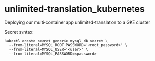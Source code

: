# unlimited-translation_kubernetes

Deploying our multi-container app unlimited-translation to a GKE cluster

Secret syntax:

```
kubectl create secret generic mysql-db-secret \
  --from-literal=MYSQL_ROOT_PASSWORD='<root_password>' \
  --from-literal=MYSQL_USER='<user>' \
  --from-literal=MYSQL_PASSWORD=<password>
```
